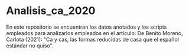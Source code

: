 # Analisis_ca_2020
 
En este repositorio se encuentran los datos anotados y los scripts empleados para analizarlos empleados en el artículo:
De Benito Moreno, Carlota (2021): "Ca y cas, las formas reducidas de casa que el español estándar no quiso". 
